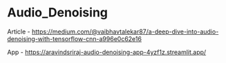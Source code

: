 # Audio_Denoising

Article - https://medium.com/@vaibhavtalekar87/a-deep-dive-into-audio-denoising-with-tensorflow-cnn-a996e0c62e16

App - https://aravindsriraj-audio-denoising-app-4yzf1z.streamlit.app/
